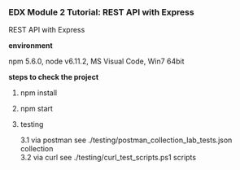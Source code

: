### EDX Module 2 Tutorial: REST API with Express
REST API with Express

**environment**

npm 5.6.0, node v6.11.2, MS Visual Code, Win7 64bit

**steps to check the project**
1. npm install
2. npm start
3. testing

   3.1 via postman see ./testing/postman_collection_lab_tests.json collection    
   3.2 via curl see ./testing/curl_test_scripts.ps1 scripts
